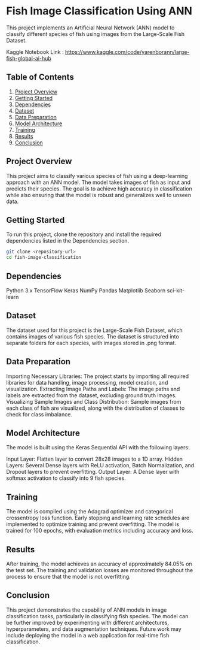# Fish Image Classification Using ANN

This project implements an Artificial Neural Network (ANN) model to classify different species of fish using images from the Large-Scale Fish Dataset.

Kaggle Notebook Link : https://www.kaggle.com/code/yarenborann/large-fish-global-ai-hub

## Table of Contents

1. [Project Overview](#project-overview)
2. [Getting Started](#getting-started)
3. [Dependencies](#dependencies)
4. [Dataset](#dataset)
5. [Data Preparation](#data-preparation)
6. [Model Architecture](#model-architecture)
7. [Training](#training)
8. [Results](#results)
9. [Conclusion](#conclusion)

## Project Overview

This project aims to classify various species of fish using a deep-learning approach with an ANN model. The model takes images of fish as input and predicts their species. The goal is to achieve high accuracy in classification while also ensuring that the model is robust and generalizes well to unseen data.

## Getting Started

To run this project, clone the repository and install the required dependencies listed in the Dependencies section.

```bash
git clone <repository-url>
cd fish-image-classification
```

## Dependencies
Python 3.x
TensorFlow
Keras
NumPy
Pandas
Matplotlib
Seaborn
sci-kit-learn

## Dataset
The dataset used for this project is the Large-Scale Fish Dataset, which contains images of various fish species. The dataset is structured into separate folders for each species, with images stored in .png format.

## Data Preparation
Importing Necessary Libraries: The project starts by importing all required libraries for data handling, image processing, model creation, and visualization.
Extracting Image Paths and Labels: The image paths and labels are extracted from the dataset, excluding ground truth images.
Visualizing Sample Images and Class Distribution: Sample images from each class of fish are visualized, along with the distribution of classes to check for class imbalance.


## Model Architecture
The model is built using the Keras Sequential API with the following layers:

Input Layer: Flatten layer to convert 28x28 images to a 1D array.
Hidden Layers: Several Dense layers with ReLU activation, Batch Normalization, and Dropout layers to prevent overfitting.
Output Layer: A Dense layer with softmax activation to classify into 9 fish species.

## Training
The model is compiled using the Adagrad optimizer and categorical crossentropy loss function. Early stopping and learning rate schedules are implemented to optimize training and prevent overfitting. The model is trained for 100 epochs, with evaluation metrics including accuracy and loss.

## Results
After training, the model achieves an accuracy of approximately 84.05% on the test set. The training and validation losses are monitored throughout the process to ensure that the model is not overfitting.

## Conclusion
This project demonstrates the capability of ANN models in image classification tasks, particularly in classifying fish species. The model can be further improved by experimenting with different architectures, hyperparameters, and data augmentation techniques. Future work may include deploying the model in a web application for real-time fish classification.
